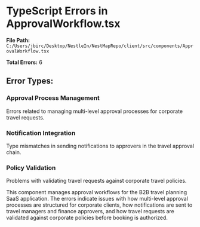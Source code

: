 # TypeScript Errors in ApprovalWorkflow.tsx

**File Path:** `C:/Users/jbirc/Desktop/NestleIn/NestMapRepo/client/src/components/ApprovalWorkflow.tsx`

**Total Errors:** 6

## Error Types:

### Approval Process Management
Errors related to managing multi-level approval processes for corporate travel requests.

### Notification Integration
Type mismatches in sending notifications to approvers in the travel approval chain.

### Policy Validation
Problems with validating travel requests against corporate travel policies.

This component manages approval workflows for the B2B travel planning SaaS application. The errors indicate issues with how multi-level approval processes are structured for corporate clients, how notifications are sent to travel managers and finance approvers, and how travel requests are validated against corporate policies before booking is authorized.
